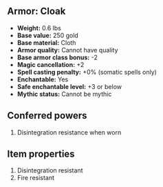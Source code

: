 ## Armor: Cloak
- **Weight:** 0.6 lbs
- **Base value:** 250 gold
- **Base material:** Cloth
- **Armor quality:** Cannot have quality
- **Base armor class bonus:** -2
- **Magic cancellation:** +2
- **Spell casting penalty:** +0% (somatic spells only)
- **Enchantable:** Yes
- **Safe enchantable level:** +3 or below
- **Mythic status:** Cannot be mythic
## Conferred powers
1. Disintegration resistance when worn
## Item properties
1. Disintegration resistant
2. Fire resistant
